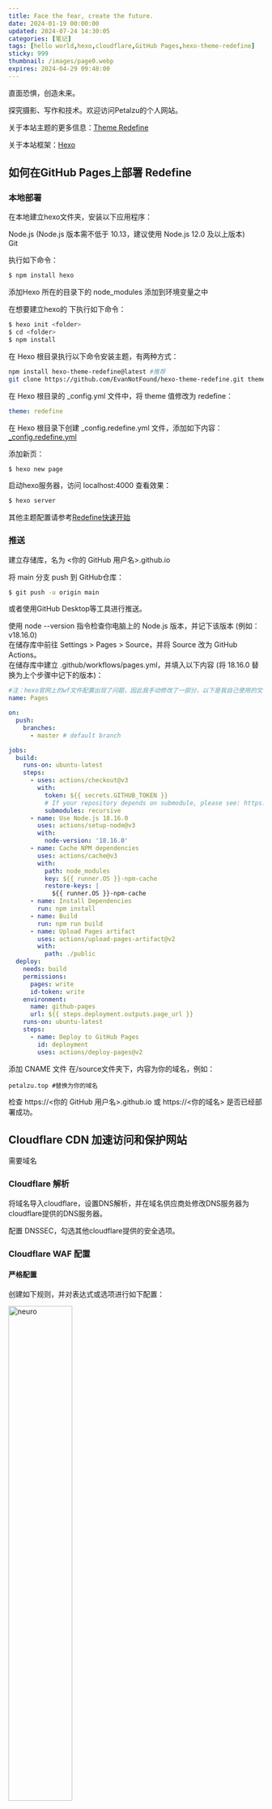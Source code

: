 ```yaml
---
title: Face the fear, create the future.
date: 2024-01-19 00:00:00
updated: 2024-07-24 14:30:05
categories: [笔记]
tags: [hello world,hexo,cloudflare,GitHub Pages,hexo-theme-redefine]
sticky: 999
thumbnail: /images/page0.webp
expires: 2024-04-29 09:48:00
---
```

直面恐惧，创造未来。

探究摄影、写作和技术。欢迎访问Petalzu的个人网站。

关于本站主题的更多信息：[Theme Redefine](https://redefine-docs.ohevan.com/)

关于本站框架：[Hexo](https://hexo.io/zh-cn/)

## 如何在GitHub Pages上部署 Redefine
### 本地部署
在本地建立hexo文件夹，安装以下应用程序：  

Node.js (Node.js 版本需不低于 10.13，建议使用 Node.js 12.0 及以上版本)  
Git  

执行如下命令：
```bash
$ npm install hexo
```
添加Hexo 所在的目录下的 node_modules 添加到环境变量之中  

在想要建立hexo的 <folder>下执行如下命令：
```bash
$ hexo init <folder>
$ cd <folder>
$ npm install
```

在 Hexo 根目录执行以下命令安装主题，有两种方式：
```bash
npm install hexo-theme-redefine@latest #推荐
git clone https://github.com/EvanNotFound/hexo-theme-redefine.git themes/redefine
```

在 Hexo 根目录的 _config.yml 文件中，将 theme 值修改为 redefine：
```_config.yml
theme: redefine
```

在 Hexo 根目录下创建 _config.redefine.yml 文件，添加如下内容：
[_config.redefine.yml](https://github.com/EvanNotFound/hexo-theme-redefine/blob/main/_config.yml)

添加新页：
```bash
$ hexo new page
```

启动hexo服务器，访问 localhost:4000 查看效果：
```bash
$ hexo server
```

其他主题配置请参考[Redefine快速开始](https://redefine-docs.ohevan.com/getting-started)


### 推送
建立存储库，名为 <你的 GitHub 用户名>.github.io

将 main 分支 push 到 GitHub仓库：
```bash
$ git push -u origin main
```
或者使用GitHub Desktop等工具进行推送。

使用 node --version 指令检查你电脑上的 Node.js 版本，并记下该版本 (例如：v18.16.0)  
在储存库中前往 Settings > Pages > Source，并将 Source 改为 GitHub Actions。  
在储存库中建立 .github/workflows/pages.yml，并填入以下内容 (将 18.16.0 替换为上个步骤中记下的版本)：  
```.github/workflows/pages.yml
#注：hexo官网上的wf文件配置出现了问题，因此我手动修改了一部分，以下是我自己使用的文件
name: Pages

on:
  push:
    branches:
      - master # default branch

jobs:
  build:
    runs-on: ubuntu-latest
    steps:
      - uses: actions/checkout@v3
        with:
          token: ${{ secrets.GITHUB_TOKEN }}
          # If your repository depends on submodule, please see: https://github.com/actions/checkout
          submodules: recursive
      - name: Use Node.js 18.16.0
        uses: actions/setup-node@v3
        with:
          node-version: '18.16.0'
      - name: Cache NPM dependencies
        uses: actions/cache@v3
        with:
          path: node_modules
          key: ${{ runner.OS }}-npm-cache
          restore-keys: |
            ${{ runner.OS }}-npm-cache
      - name: Install Dependencies
        run: npm install
      - name: Build
        run: npm run build
      - name: Upload Pages artifact
        uses: actions/upload-pages-artifact@v2
        with:
          path: ./public
  deploy:
    needs: build
    permissions:
      pages: write
      id-token: write
    environment:
      name: github-pages
      url: ${{ steps.deployment.outputs.page_url }}
    runs-on: ubuntu-latest
    steps:
      - name: Deploy to GitHub Pages
        id: deployment
        uses: actions/deploy-pages@v2
```

添加 CNAME 文件 在/source文件夹下，内容为你的域名，例如：
```CNAME
petalzu.top #替换为你的域名
```

检查 https://<你的 GitHub 用户名>.github.io 或 https://<你的域名> 是否已经部署成功。

## Cloudflare CDN 加速访问和保护网站
需要域名

### Cloudflare 解析
将域名导入cloudflare，设置DNS解析，并在域名供应商处修改DNS服务器为cloudflare提供的DNS服务器。

配置 DNSSEC，勾选其他cloudflare提供的安全选项。

### Cloudflare WAF 配置
#### 严格配置
创建如下规则，并对表达式或选项进行如下配置：

<img src="/images/page/1.jpg" alt="neuro" width="50%">
&nbsp;

放行爬虫
```放行爬虫
(cf.client.bot) or (cf.verified_bot_category eq "Search Engine Crawler") or (cf.verified_bot_category eq "Monitoring & Analytics") or (cf.verified_bot_category eq "Page Preview") or (cf.verified_bot_category eq "Advertising & Marketing")
```
选择操作：跳过 所有其余自定义规则

&nbsp;
质询
```质询
(http.host eq "你的域名") or (http.host eq "你的子域名")
```
选择操作：交互式质询

#### 较为宽松的配置
严格配置会带来很多问题，最明显的就是访问网站的速度变慢，需要用户操作，所以可以使用更加用户友好的托管质询。
托管质询可以自动判断是使用JS质询还是交互式质询，这几种质询方式的区别可以参照[Cloudflare五秒盾、JS质询、托管质询以及交互式质询的区别](https://lot.pm/cloudflare-challenge.html)。
为了进一步防止隐患，可以规定更多的规则。

（实际上，JS质询也会占用不小的时间）


##### WAF规则

&nbsp;
质询
```质询
(http.host eq "你的域名") or (http.host eq "你的子域名")
```
选择操作：托管质询

&nbsp;
防恶意爬虫
```防恶意爬虫
(not cf.client.bot and not ip.geoip.country in {"CN" "HK" "JP" "MO" "SG" "TW" "US"}) or (cf.threat_score ge 5) or (not http.user_agent contains "Mozilla/") or (not http.request.version in {"HTTP/2" "HTTP/3" "SPDY/3.1"})
```
选择操作：阻止

&nbsp;
阻止页面内容爬取
```阻止页面内容爬取
(http.request.uri.path contains ".php")
```
选择操作：阻止

##### 速率限制规则

&nbsp;
速率限制
```速率限制
(http.request.uri.path contains "/")
```
当速率超过 *100* 每 *10秒钟*

选择操作：阻止 - 默认 Cloudflare 速率相应限制

##### HTTP DDoS 攻击防护

&nbsp;
替代名称：ddos

规则操作集：阻止

规则集敏感度：高


## 其他
### 问题
- Redefine v2.6.1 疑似与 hexo-renderer-marked 6.3.0版本不兼容

- Redefine v2.6.1 页脚部署时间计算以及页面浏览量 与 Cloudflare Rocket Loader不兼容，建议关闭

- 在hexo server中显示标签/分类/文章数目混乱，以及出现已删除的页面的情况，关闭server并使用如下命令：
```bash
$ hexo clean
```

- 如果启用了 all_minifier: true，可能会遇到以下问题：  
```bash
FATAL Something's wrong. Maybe you can find the solution here: https://hexo.io/docs/troubleshooting.html
Error: write EOF
    at WriteWrap.onWriteComplete [as oncomplete] (node:internal/stream_base_commons:94:16)
```
暂时只能通过关闭图像压缩解决：
```bash
all_minifier: false
```

- 如果 excerpt 为空，会出现以下报错
```bash
ERROR Process failed:
ValidationError: `null` is not a string!
```

- [Cloudflare SSL边缘证书全部备份的解决方法 同为 ERR_SSL_VERSION_OR_CIPHER_MISMATCH 问题的解决方法](https://petalzu.top/2024/07/24/cloudflare/)
### 建议
除有必要，否则不推荐一键部署

## 参考文档
[在 GitHub Pages 上部署 Hexo](https://hexo.io/zh-cn/docs/github-pages)  
[Redefine快速开始](https://redefine-docs.ohevan.com/getting-started)  
[配置CloudFlare WAF强制交互式质询让你的网站稳如泰山](https://sharpgan.com/using-cloudflare-waf-to-protect-your-website/)  
[简单操作让你的网站不受恶意流量恶意爬虫威胁！Cloudflare防火墙部署指南](https://blog.csdn.net/qq_73142349/article/details/134252695)  
[Cloudflare五秒盾、JS质询、托管质询以及交互式质询的区别](https://lot.pm/cloudflare-challenge.html)  
